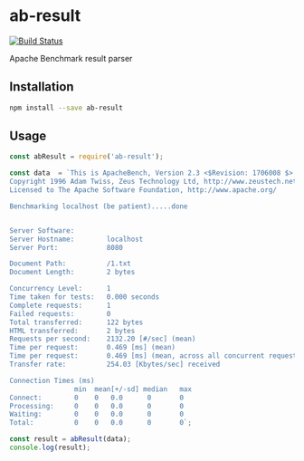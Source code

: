 # ab-result

[![Build Status](https://travis-ci.org/aquilax/ab-result.svg?branch=master)](https://travis-ci.org/aquilax/ab-result)

Apache Benchmark result parser

## Installation

```bash
npm install --save ab-result
```

## Usage

```js
const abResult = require('ab-result');

const data  = `This is ApacheBench, Version 2.3 <$Revision: 1706008 $>
Copyright 1996 Adam Twiss, Zeus Technology Ltd, http://www.zeustech.net/
Licensed to The Apache Software Foundation, http://www.apache.org/

Benchmarking localhost (be patient).....done


Server Software:
Server Hostname:        localhost
Server Port:            8080

Document Path:          /1.txt
Document Length:        2 bytes

Concurrency Level:      1
Time taken for tests:   0.000 seconds
Complete requests:      1
Failed requests:        0
Total transferred:      122 bytes
HTML transferred:       2 bytes
Requests per second:    2132.20 [#/sec] (mean)
Time per request:       0.469 [ms] (mean)
Time per request:       0.469 [ms] (mean, across all concurrent requests)
Transfer rate:          254.03 [Kbytes/sec] received

Connection Times (ms)
                min  mean[+/-sd] median   max
Connect:        0    0   0.0      0       0
Processing:     0    0   0.0      0       0
Waiting:        0    0   0.0      0       0
Total:          0    0   0.0      0       0`;

const result = abResult(data);
console.log(result);
```
